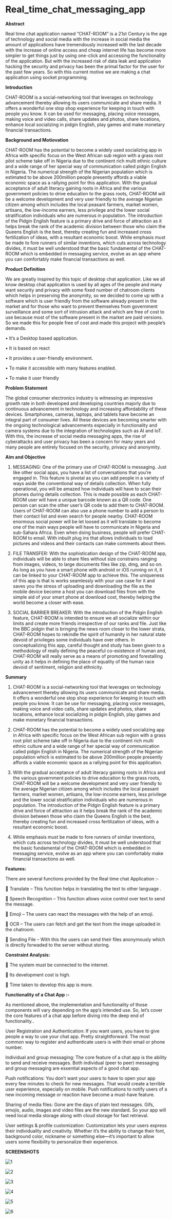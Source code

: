 # Real_time_chat_messaging_app

**Abstract**

Real time chat application named “CHAT-ROOM” is a 21st Century is the age of technology and social media with the increase in social media the amount of applications have tremendously increased with the last decade with the increase of online access and cheap internet life has become more simpler to get things just by using one-click and accessing the functionality of the application. But with the increased risk of data leak and application hacking the security and privacy has been the primal factor for the user for the past few years. 
So with this current motive we are making a chat application using socket programming.

**Introduction**

CHAT-ROOM is a social-networking tool that leverages on technology advancement thereby allowing its users communicate and share media. It offers a wonderful one stop shop experience for keeping in touch with people you know. It can be used for messaging, placing voice messages, making voice and video calls, share updates and photos, share locations, enhance local socializing in pidgin English, play games and make monetary financial transactions. 

**Background and Motiovation**

CHAT-ROOM has the potential to become a widely used socializing app in Africa with specific focus on the West African sub region with a grass root pilot scheme take off in Nigeria due to the continent rich multi ethnic culture and a wide range of her special way of communication called pidgin English in Nigeria. The numerical strength of the Nigerian population which is estimated to be above 200million people presently affords a viable economic space as a rallying point for this application. With the gradual acceptance of adult literacy gaining roots in Africa and the various government policies to drive education to the grass roots, CHAT-ROOM will be a welcome development and very user friendly to the average Nigerian citizen among which includes the local peasant farmers, market women, artisans, the low-income earners, less privilege and the lower social stratification individuals who are numerous in population. The introduction of the Pidgin English feature is a primary drive and force of attraction as it helps break the rank of the academic division between those who claim the Queens English is the best, thereby creating fun and increased cross fertilization of ideas, with a resultant economic boost.
While emphasis must be made to fore runners of similar inventions, which cuts across technology divides, it must be well understood that the basic fundamental of the CHAT-ROOM which is embedded in messaging service, evolve as an app where you can comfortably make financial transactions as well. 

**Product Definition** 

We are greatly inspired by this topic of desktop chat application. Like we all know desktop chat application is used by all ages of the people and many want security and privacy with some fixed number of chatroom clients which helps in preserving the anonymity, so we decided to come up with a software which is user friendly from the software already present in the market and for those who want to prevent themselves from government surveillance and some sort of intrusion attack and which are free of cost to use because most of the software present in the market are paid versions.
So we made this for people free of cost and made this project with people’s demands.


• It’s a Desktop based application. 

• It is based on react

• It provides a user-friendly environment. 

• To make it accessible with many features enabled. 

• To make it user friendly 

**Problem Statement** 

The global consumer electronics industry is witnessing an impressive growth rate in both developed and developing countries majorly due to continuous advancement in technology and increasing affordability of these devices. Smartphones, cameras, laptops, and tablets have become an integral part of consumer lives. All these devices are becoming smarter with the ongoing technological advancements especially in functionality and camera systems due to the integration of technologies such as AI and IoT. With this, the increase of social media messaging apps, the rise of cyberattacks and user privacy has been a concern for many years and many people are entirely focused on the security, privacy and anonymity.

**Aim and Objective**

1.	MESSAGING: One of the primary use of CHAT-ROOM is messaging. Just like other social apps, you have a list of conversations that you’re engaged in. This feature is pivotal as you can add people in a variety of ways aside the conventional way of details collection. When fully operational, you will be amazed how individuals will have to scan their phones during details collection. This is made possible as each CHAT-ROOM user will have a unique barcode known as a QR code. One person can scan the other user’s QR code to add them to CHAT-ROOM. Users of CHAT-ROOM can also use a phone number to add a person to their contact list and even search for people nearby. CHAT-ROOM enormous social power will be let loosed as it will translate to become one of the main ways people will have to communicate in Nigeria and sub-Sahara Africa. Even when doing business, people will prefer CHAT-ROOM to email. With inbuilt plug ins that allows individuals to load pictures and videos and their contacts can make comments about them.

2.	FILE TRANSFER: With the sophistication design of the CHAT-ROOM app, individuals will be able to share files without size constrains ranging from images, videos, to large documents files like zip, dmg, and so on. As long as you have a smart phone with android or iOS running on it, it can be linked to your CHAT-ROOM app to achieve this. The uniqueness of this app is that is works seamlessly with your use case for it and saves you the stress of uploading and downloading the file as the mobile device become a host you can download files from with the simple aid of your smart phone at download cost, thereby helping the world become a closer with ease. 

3.	SOCIAL BARRIER BREAKER: With the introduction of the Pidgin English feature, CHAT-ROOM is intended to ensure we all socialize within our limits and create more friends irrespective of our ranks and file. Just like the BBC pidgin that is bringing the news room closer to the lower strata, CHAT-ROOM hopes to rekindle the spirit of humanity in her natural state devoid of privileges some individuals have over others. In conceptualizing this app, careful thought and study has been given to a methodology of really defining the peaceful co-existence of human and, CHAT-ROOM will really serve as a means of promoting and forestalling unity as it helps in defining the place of equality of the human race devoid of sentiment, religion and ethnicity.
 
**Summary** 

1. CHAT-ROOM is a social-networking tool that leverages on technology advancement thereby allowing its users communicate and share media. It offers a wonderful one stop shop experience for keeping in touch with people you know. It can be use for messaging, placing voice messages, making voice and video calls, share updates and photos, share locations, enhance local socializing in pidgin English, play games and make monetary financial transactions. 

2. CHAT-ROOM has the potential to become a widely used socializing app in Africa with specific focus on the West African sub region with a grass root pilot scheme take off in Nigeria due to the continent rich multi ethnic culture and a wide range of her special way of communication called pidgin English in Nigeria. The numerical strength of the Nigerian population which is estimated to be above 200million people presently affords a viable economic space as a rallying point for this application. 

3. With the gradual acceptance of adult literacy gaining roots in Africa and the various government policies to drive education to the grass roots, CHAT-ROOM will be a welcome development and very user friendly to the average Nigerian citizen among which includes the local peasant farmers, market women, artisans, the low-income earners, less privilege and the lower social stratification individuals who are numerous in population. The introduction of the Pidgin English feature is a primary drive and force of attraction as it helps break the rank of the academic division between those who claim the Queens English is the best, thereby creating fun and increased cross fertilization of ideas, with a resultant economic boost. 

4. While emphasis must be made to fore runners of similar inventions, which cuts across technology divides, it must be well understood that  the basic fundamental of the CHAT-ROOM which is embedded in messaging service, evolve as an app where you can comfortably make financial transactions as well.

**Features:** 

There are several functions provided by the Real time chat Application :-

	Translate – This function helps in translating the text to other language .

	Speech Recognition – This function allows voice control over text to send the message. 

	Emoji – The users can react the messages with the help of an emoji. 

	OCR – The users can fetch and get the text from the image uploaded in the chatroom. 

	Sending File – With this the users can send their files anonymously which is directly forwaded to the server without storing.

**Constraint Analysis:**

	The system must be connected to the internet. 

	Its development cost is high.

	Time taken to develop this app is more.

**Functionality of a Chat App :-**

As mentioned above, the implementation and functionality of those components will vary depending on the app’s intended use. So, let’s cover the core features of a chat app before diving into the deep end of functionality..

User Registration and Authentication: If you want users, you have to give people a way to use your chat app. Pretty straightforward. The most common way to register and authenticate users is with their email or phone number. 

Individual and group messaging: The core feature of a chat app is the ability to send and receive messages. Both individual (peer to peer) messaging and group messaging are essential aspects of a good chat app.

Push notifications: You don’t want your users to have to open your app every few minutes to check for new messages. That would create a terrible user experience, especially on mobile. Push notifications to notify users of a new incoming message or reaction have become a must-have feature.

Sharing of media files: Gone are the days of plain text messages. Gifs, emojis, audio, images and video files are the new standard. So your app will need local media storage along with cloud storage for fast retrieval.

User settings & profile customization: Customization lets your users express their individuality and creativity. Whether it’s the ability to change their font, background color, nickname or something else—it’s important to allow users some flexibility to personalize their experience.

**SCREENSHOTS**

![1](https://github.com/abhisheksingh4891/Real_time_chat_app/assets/75315222/db2fa07e-9132-4ef5-88ec-0304e160b7ee)


![2](https://github.com/abhisheksingh4891/Real_time_chat_app/assets/75315222/f3451ecd-52c2-4665-a7fd-080957dc6293)


![3](https://github.com/abhisheksingh4891/Real_time_chat_app/assets/75315222/a7dc84de-bea7-4eb5-b0fd-485280dcdfc9)


![4](https://github.com/abhisheksingh4891/Real_time_chat_app/assets/75315222/9be8678b-2eaa-44d1-a436-31c39120b6a1)


![5](https://github.com/abhisheksingh4891/Real_time_chat_app/assets/75315222/6ef7ce7e-b61c-4930-b216-4d3dc1830fcb)


![6](https://github.com/abhisheksingh4891/Real_time_chat_app/assets/75315222/c14b1b0b-a619-4b9b-a716-5fa0bba020f3)







